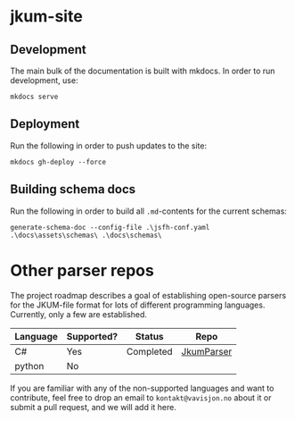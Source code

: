 # jkum-site

## Development
The main bulk of the documentation is built with mkdocs. In order to run development, use:
```
mkdocs serve
```

## Deployment

Run the following in order to push updates to the site:
```
mkdocs gh-deploy --force
```

## Building schema docs
Run the following in order to build all `.md`-contents for the current schemas:

```
generate-schema-doc --config-file .\jsfh-conf.yaml .\docs\assets\schemas\ .\docs\schemas\
```


# Other parser repos

The project roadmap describes a goal of establishing open-source parsers for the
JKUM-file format for lots of different programming languages. Currently, only a few
are established.

| Language | Supported? | Status | Repo |
| ------------ | ------------- | ------------ | ------------ |
| C# | Yes | Completed | [JkumParser](https://github.com/hansmei/JkumParser) |
| python | No |  |  |

If you are familiar with any of the non-supported languages and want to contribute,
feel free to drop an email to `kontakt@vavisjon.no` about it or submit a pull request, and
we will add it here.